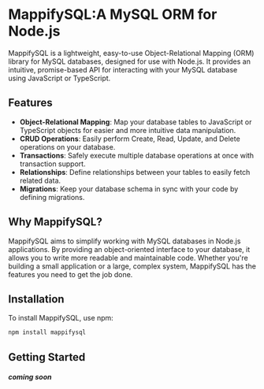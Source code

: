 # MappifySQL:A MySQL ORM for Node.js

MappifySQL is a lightweight, easy-to-use Object-Relational Mapping (ORM) library for MySQL databases, designed for use with Node.js. It provides an intuitive, promise-based API for interacting with your MySQL database using JavaScript or TypeScript.

## Features

- **Object-Relational Mapping**: Map your database tables to JavaScript or TypeScript objects for easier and more intuitive data manipulation.
- **CRUD Operations**: Easily perform Create, Read, Update, and Delete operations on your database.
- **Transactions**: Safely execute multiple database operations at once with transaction support.
- **Relationships**: Define relationships between your tables to easily fetch related data.
- **Migrations**: Keep your database schema in sync with your code by defining migrations.

## Why MappifySQL?

MappifySQL aims to simplify working with MySQL databases in Node.js applications. By providing an object-oriented interface to your database, it allows you to write more readable and maintainable code. Whether you're building a small application or a large, complex system, MappifySQL has the features you need to get the job done.

## Installation

To install MappifySQL, use npm:

```bash
npm install mappifysql
```

## Getting Started

##### coming soon

